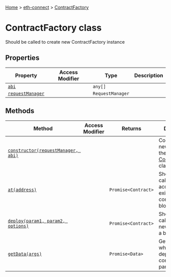 [Home](./index) &gt; [eth-connect](./eth-connect.md) &gt; [ContractFactory](./eth-connect.contractfactory.md)

# ContractFactory class

Should be called to create new ContractFactory instance

## Properties

|  Property | Access Modifier | Type | Description |
|  --- | --- | --- | --- |
|  [`abi`](./eth-connect.contractfactory.abi.md) |  | `any[]` |  |
|  [`requestManager`](./eth-connect.contractfactory.requestmanager.md) |  | `RequestManager` |  |

## Methods

|  Method | Access Modifier | Returns | Description |
|  --- | --- | --- | --- |
|  [`constructor(requestManager, abi)`](./eth-connect.contractfactory.constructor.md) |  |  | Constructs a new instance of the [ContractFactory](./eth-connect.contractfactory.md) class |
|  [`at(address)`](./eth-connect.contractfactory.at.md) |  | `Promise<Contract>` | Should be called to get access to existing contract on a blockchain |
|  [`deploy(param1, param2, options)`](./eth-connect.contractfactory.deploy.md) |  | `Promise<Contract>` | Should be called to create new contract on a blockchain |
|  [`getData(args)`](./eth-connect.contractfactory.getdata.md) |  | `Promise<Data>` | Gets the data, which is data to deploy plus constructor params |

